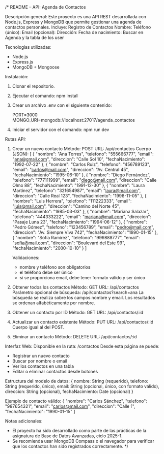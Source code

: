 /*
README – API: Agenda de Contactos

Descripción general:
Este proyecto es una API REST desarrollada con Node.js, Express y MongoDB que permite gestionar una agenda de contactos personales. 
Incluye:
Registro de Contactos
Nombre:
Teléfono (único):
Email (opcional):
Dirección:
Fecha de nacimiento:
Buscar en Agenda
y la tabla de los user 

Tecnologías utilizadas:
- Node.js
- Express.js
- MongoDB + Mongoose

Instalación:
1. Clonar el repositorio.
2. Ejecutar el comando: npm install
3. Crear un archivo .env con el siguiente contenido:

   PORT=3000
   MONGO_URI=mongodb://localhost:27017/agenda_contactos

4. Iniciar el servidor con el comando:
   npm run dev

Rutas API:

1. Crear un nuevo contacto
   Método: POST
   URL: /api/contactos
   Cuerpo (JSON):
[
  {
    "nombre": "Ana Torres",
    "telefono": "555666777",
    "email": "ana@gmail.com",
    "direccion": "Calle Sol 10",
    "fechaNacimiento": "1992-07-22"
  },
  {
    "nombre": "Carlos Ruiz",
    "telefono": "456789123",
    "email": "carlos@mail.com",
    "direccion": "Av. Central 45",
    "fechaNacimiento": "1995-06-10"
  },
  {
    "nombre": "Diego Fernández",
    "telefono": "777111999",
    "email": "diego@mail.com",
    "direccion": "Calle Olmo 88",
    "fechaNacimiento": "1991-12-30"
  },
  {
    "nombre": "Laura Martínez",
    "telefono": "321654987",
    "email": "laura@mail.com",
    "direccion": "Calle Real 123",
    "fechaNacimiento": "1998-11-05"
  },
  {
    "nombre": "Luis Herrera",
    "telefono": "111222333",
    "email": "luis@mail.com",
    "direccion": "Camino del Norte 45",
    "fechaNacimiento": "1985-03-03"
  },
  {
    "nombre": "Mariana Salazar",
    "telefono": "444333222",
    "email": "mariana@mail.com",
    "direccion": "Pasaje Luna 23",
    "fechaNacimiento": "1994-06-12"
  },
  {
    "nombre": "Pedro Gómez",
    "telefono": "123456789",
    "email": "pedro@mail.com",
    "direccion": "Av. Siempre Viva 742",
    "fechaNacimiento": "1990-01-15"
  },
  {
    "nombre": "Sofía Ramírez",
    "telefono": "999888777",
    "email": "sofia@mail.com",
    "direccion": "Boulevard del Este 99",
    "fechaNacimiento": "2000-10-10"
  }
]

   Validaciones:
   - nombre y teléfono son obligatorios
   - el teléfono debe ser único
   - si se proporciona email, debe tener formato válido y ser único

2. Obtener todos los contactos
   Método: GET
   URL: /api/contactos
   Parámetro opcional de búsqueda:
   /api/contactos?search=ana
   La búsqueda se realiza sobre los campos nombre y email.
   Los resultados se ordenan alfabéticamente por nombre.

3. Obtener un contacto por ID
   Método: GET
   URL: /api/contactos/:id

4. Actualizar un contacto existente
   Método: PUT
   URL: /api/contactos/:id
   Cuerpo igual al del POST.

5. Eliminar un contacto
   Método: DELETE
   URL: /api/contactos/:id

Interfaz Web:
Disponible en la ruta: /contactos
Desde esta página se puede:
- Registrar un nuevo contacto
- Buscar por nombre o email
- Ver los contactos en una tabla
- Editar o eliminar contactos desde botones

Estructura del modelo de datos:
{
  nombre: String (requerido),
  telefono: String (requerido, único),
  email: String (opcional, único, con formato válido),
  direccion: String (opcional),
  fechaNacimiento: Date (opcional)
}

Ejemplo de contacto válido:
{
  "nombre": "Carlos Sánchez",
  "telefono": "987654321",
  "email": "carlos@mail.com",
  "direccion": "Calle 1",
  "fechaNacimiento": "1990-01-15"
}

Notas adicionales:
- El proyecto ha sido desarrollado como parte de las prácticas de la asignatura de Base de Datos Avanzadas, ciclo 2025-1.
- Se recomienda usar MongoDB Compass o el navegador para verificar que los contactos han sido registrados correctamente.
*/

